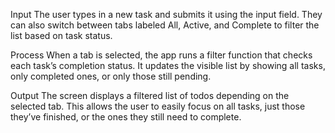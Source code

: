 Input
The user types in a new task and submits it using the input field. They can also switch between tabs labeled All, Active, and Complete to filter the list based on task status.

Process
When a tab is selected, the app runs a filter function that checks each task’s completion status. It updates the visible list by showing all tasks, only completed ones, or only those still pending.

Output
The screen displays a filtered list of todos depending on the selected tab. This allows the user to easily focus on all tasks, just those they’ve finished, or the ones they still need to complete.

